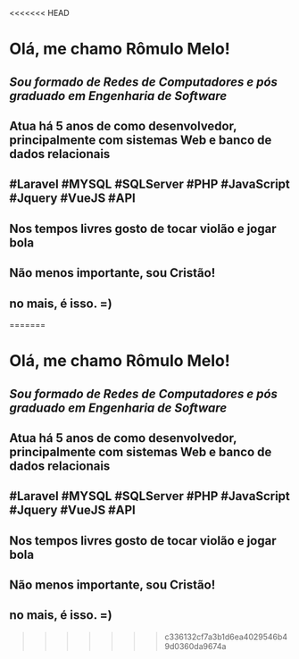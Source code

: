 <<<<<<< HEAD
# Olá, me chamo **Rômulo Melo**!

## _Sou formado de Redes de Computadores e pós graduado em Engenharia de Software_

## Atua há 5 anos de como desenvolvedor, principalmente com sistemas Web e banco de dados relacionais

## #Laravel #MYSQL #SQLServer #PHP #JavaScript #Jquery #VueJS #API

## Nos tempos livres gosto de tocar violão e jogar bola

## Não menos importante, sou Cristão!

## no mais, é isso. =)





=======
# Olá, me chamo **Rômulo Melo**!

## _Sou formado de Redes de Computadores e pós graduado em Engenharia de Software_

## Atua há 5 anos de como desenvolvedor, principalmente com sistemas Web e banco de dados relacionais

## #Laravel #MYSQL #SQLServer #PHP #JavaScript #Jquery #VueJS #API

## Nos tempos livres gosto de tocar violão e jogar bola

## Não menos importante, sou Cristão!

## no mais, é isso. =)





>>>>>>> c336132cf7a3b1d6ea4029546b49d0360da9674a
